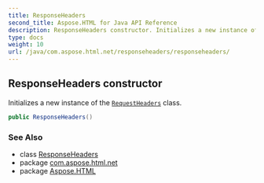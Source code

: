 ```yaml
---
title: ResponseHeaders
second_title: Aspose.HTML for Java API Reference
description: ResponseHeaders constructor. Initializes a new instance of the RequestHeaders class
type: docs
weight: 10
url: /java/com.aspose.html.net/responseheaders/responseheaders/
---
```

## ResponseHeaders constructor

Initializes a new instance of the [`RequestHeaders`](../../requestheaders/) class.

```java
public ResponseHeaders()
```

### See Also

* class [ResponseHeaders](../)
* package [com.aspose.html.net](../../responseheaders/)
* package [Aspose.HTML](../../../)

